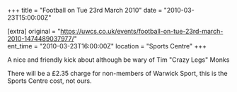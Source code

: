 +++
title = "Football on Tue 23rd March 2010"
date = "2010-03-23T15:00:00Z"

[extra]
original = "https://uwcs.co.uk/events/football-on-tue-23rd-march-2010-1474489037977/"    
ent_time = "2010-03-23T16:00:00Z"
location = "Sports Centre"
+++

A nice and friendly kick about although be wary of Tim "Crazy Legs" Monks

There will be a £2.35 charge for non-members of Warwick Sport, this is the Sports Centre cost, not ours.

